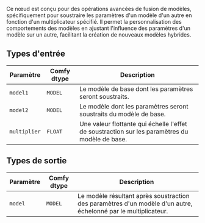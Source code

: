 
Ce nœud est conçu pour des opérations avancées de fusion de modèles, spécifiquement pour soustraire les paramètres d'un modèle d'un autre en fonction d'un multiplicateur spécifié. Il permet la personnalisation des comportements des modèles en ajustant l'influence des paramètres d'un modèle sur un autre, facilitant la création de nouveaux modèles hybrides.
## Types d'entrée

| Paramètre     | Comfy dtype | Description |
|---------------|--------------|-------------|
| `model1`      | `MODEL`     | Le modèle de base dont les paramètres seront soustraits. |
| `model2`      | `MODEL`     | Le modèle dont les paramètres seront soustraits du modèle de base. |
| `multiplier`  | `FLOAT`     | Une valeur flottante qui échelle l'effet de soustraction sur les paramètres du modèle de base. |

## Types de sortie

| Paramètre | Comfy dtype | Description |
|-----------|-------------|-------------|
| `model`   | `MODEL`     | Le modèle résultant après soustraction des paramètres d'un modèle d'un autre, échelonné par le multiplicateur. |